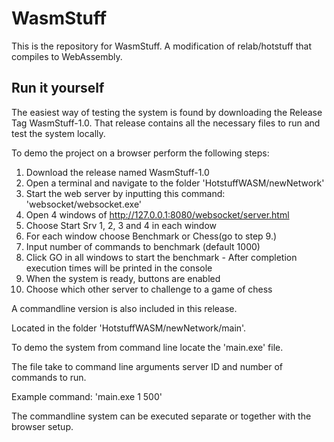 # WasmStuff

This is the repository for WasmStuff.
A modification of relab/hotstuff that compiles to WebAssembly.

## Run it yourself

The easiest way of testing the system is found by downloading the Release Tag WasmStuff-1.0.
That release contains all the necessary files to run and test the system locally.

To demo the project on a browser perform the following steps:

1. Download the release named WasmStuff-1.0
2. Open a terminal and navigate to the folder 'HotstuffWASM/newNetwork'
3. Start the web server by inputting this command: 'websocket/websocket.exe'
4. Open 4 windows of http://127.0.0.1:8080/websocket/server.html
5. Choose Start Srv 1, 2, 3 and 4 in each window
6. For each window choose Benchmark or Chess(go to step 9.)
7. Input number of commands to benchmark (default 1000)
8. Click GO in all windows to start the benchmark - After completion execution times will be printed in the console
9. When the system is ready, buttons are enabled
10. Choose which other server to challenge to a game of chess

A commandline version is also included in this release.

Located in the folder 'HotstuffWASM/newNetwork/main'.

To demo the system from command line locate the 'main.exe' file.

The file take to command line arguments server ID and number of commands to run.

Example command: 'main.exe 1 500'

The commandline system can be executed separate or together with the browser setup.
